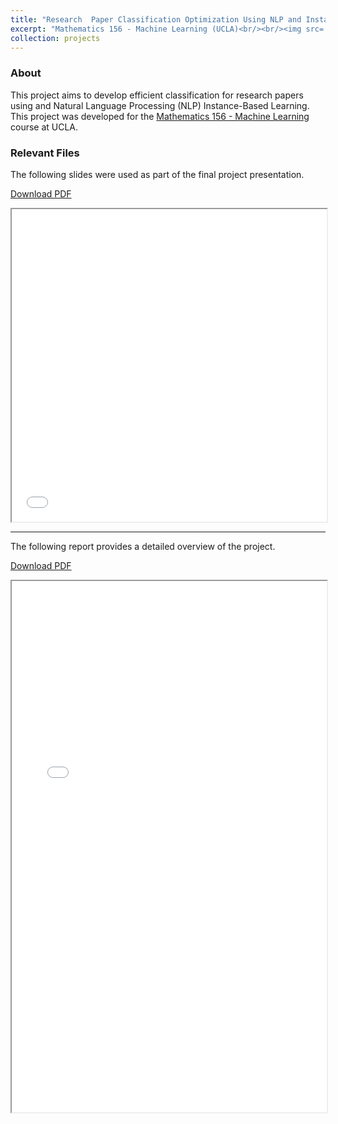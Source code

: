 ```yaml
---
title: "Research  Paper Classification Optimization Using NLP and Instance-Based Learning"
excerpt: "Mathematics 156 - Machine Learning (UCLA)<br/><br/><img src='/images/arxiv_optimization.png' style='box-shadow: 10px 10px 20px rgba(0, 0, 0, 0.3);'>"
collection: projects
---
```


### About

This project aims to develop efficient classification for research papers using and Natural Language Processing (NLP) Instance-Based Learning. This project was developed for the [Mathematics 156 - Machine Learning](https://catalog.registrar.ucla.edu/course/2022/math156?siteYear=2022) course at UCLA.

### Relevant Files

The following slides were used as part of the final project presentation.

[Download  PDF](/files/MATH156_presentation.pdf)
<iframe src="/files/M156_presentation.pdf" width="100%" height="500"></iframe>

---

The following report provides a detailed overview of the project.

[Download  PDF](/files/MATH156_report.pdf)
<iframe src="/files/M156_report.pdf" width="100%" height="850"></iframe>